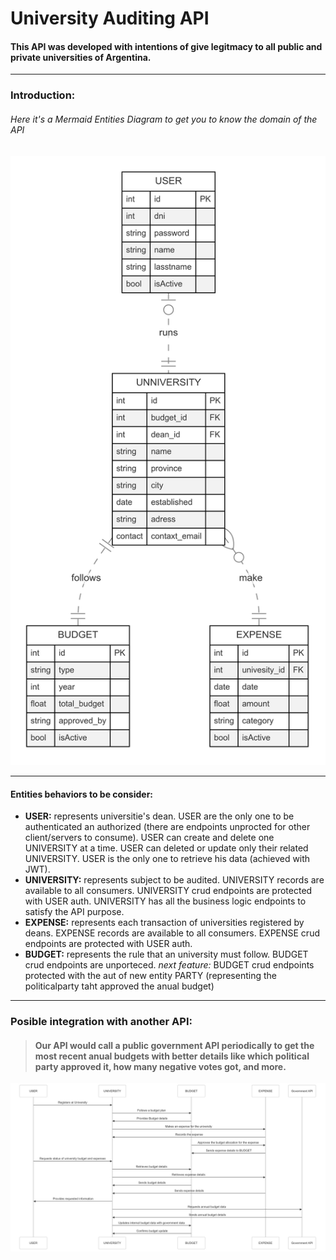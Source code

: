 # University Auditing API
#### This API was developed with intentions of give legitmacy to all public and private universities of Argentina. 
---
### Introduction:
###### Here it's a Mermaid Entities Diagram to get you to know the domain of the API
![GitHub Logo](.\assets\mermaid-erd-ua.png)

---
#### Entities behaviors to be consider:
- **USER:** represents universitie's dean.
 USER are the only one to be authenticated an authorized (there are endpoints unprocted for other client/servers to consume).
 USER can create and delete one UNIVERSITY at a time.
 USER can deleted or update only their related UNIVERSITY.
 USER is the only one to retrieve his data (achieved with JWT).
- **UNIVERSITY:** represents subject to be audited.
UNIVERSITY records are available to all consumers.
UNIVERSITY crud endpoints are protected with USER auth.
UNIVERSITY has all the business logic endpoints to satisfy the API purpose.
- **EXPENSE:** represents each transaction of universities registered by deans.
EXPENSE records are available to all consumers.
EXPENSE crud endpoints are protected with USER auth.
- **BUDGET:** represents the rule that an university must follow.
BUDGET crud endpoints are unporteced.
*next feature:* BUDGET crud endpoints protected with the aut of new entity PARTY (representing the politicalparty taht approved the anual budget)
---
### Posible integration with another API:
> #### Our API would call a public government API periodically to get the most recent anual budgets with better details like which political party approved it, how many negative votes got, and more.
![GitHub Logo](.\assets\mermaid-sd-ua.png)
